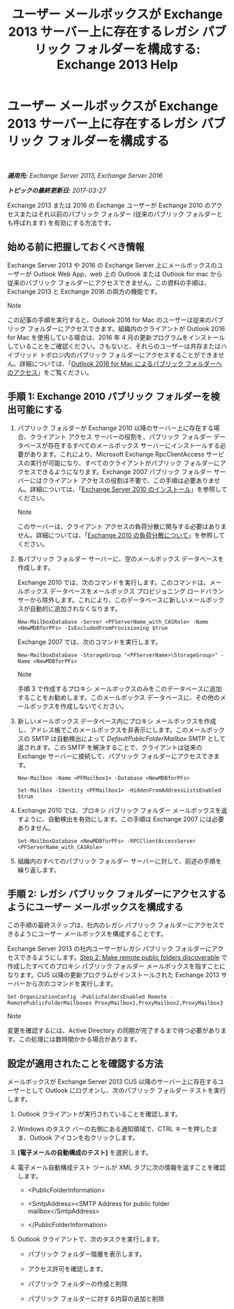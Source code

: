 ﻿---
title: 'ユーザー メールボックスが Exchange 2013 サーバー上に存在するレガシ パブリック フォルダーを構成する: Exchange 2013 Help'
TOCTitle: ユーザー メールボックスが Exchange 2013 サーバー上に存在するレガシ パブリック フォルダーを構成する
ms:assetid: 1d5ca19e-696e-4054-a634-15dd34d952b7
ms:mtpsurl: https://technet.microsoft.com/ja-jp/library/Dn690134(v=EXCHG.150)
ms:contentKeyID: 62281135
ms.date: 05/23/2018
mtps_version: v=EXCHG.150
ms.translationtype: MT
---

# ユーザー メールボックスが Exchange 2013 サーバー上に存在するレガシ パブリック フォルダーを構成する

 

_**適用先:** Exchange Server 2013, Exchange Server 2016_

_**トピックの最終更新日:** 2017-03-27_

Exchange 2013 または 2016 の Exchange ユーザーが Exchange 2010 のアクセスまたはそれ以前のパブリック フォルダー (従来のパブリック フォルダーとも呼ばれます) を有効にする方法です。

## 始める前に把握しておくべき情報

Exchange Server 2013 や 2016 の Exchange Server 上にメールボックスのユーザーが Outlook Web App、web 上の Outlook または Outlook for mac から従来のパブリック フォルダーにアクセスできません。この資料の手順は、Exchange 2013 と Exchange 2016 の両方の機能です。


> [!NOTE]
> この記事の手順を実行すると、Outlook 2016 for Mac のユーザーは従来のパブリック フォルダーにアクセスできます。組織内のクライアントが Outlook 2016 for Mac を使用している場合は、2016 年 4 月の更新プログラムをインストールしていることをご確認ください。さもないと、それらのユーザーは共存またはハイブリッド トポロジ内のパブリック フォルダーにアクセスすることができません。詳細については、「<A href="accessing-public-folders-with-outlook-2016-for-mac-exchange-2013-help.md">Outlook 2016 for Mac によるパブリック フォルダーへのアクセス</A>」をご覧ください。



## 手順 1: Exchange 2010 パブリック フォルダーを検出可能にする

1.  パブリック フォルダーが Exchange 2010 以降のサーバー上に存在する場合、クライアント アクセス サーバーの役割を、パブリック フォルダー データベースが存在するすべてのメールボックス サーバーにインストールする必要があります。これにより、Microsoft Exchange RpcClientAccess サービスの実行が可能になり、すべてのクライアントがパブリック フォルダーにアクセスできるようになります。Exchange 2007 パブリック フォルダー サーバーにはクライアント アクセスの役割は不要で、この手順は必要ありません。詳細については、「[Exchange Server 2010 のインストール](install-exchange-2013-using-the-setup-wizard-exchange-2013-help.md)」を参照してください。
    

    > [!NOTE]
    > このサーバーは、クライアント アクセスの負荷分散に関与する必要はありません。詳細については、「<A href="https://technet.microsoft.com/ja-jp/library/ff625247(v=exchg.141).aspx">Exchange 2010 の負荷分散について</A>」を参照してください。



2.  各パブリック フォルダー サーバーに、空のメールボックス データベースを作成します。
    
    Exchange 2010 では、次のコマンドを実行します。このコマンドは、メールボックス データベースをメールボックス プロビジョニング ロードバランサーから除外します。これにより、このデータベースに新しいメールボックスが自動的に追加されなくなります。
    
        New-MailboxDatabase -Server <PFServerName_with_CASRole> -Name <NewMDBforPFs> -IsExcludedFromProvisioning $true 
    
    Exchange 2007 では、次のコマンドを実行します。
    
        New-MailboxDatabase -StorageGroup "<PFServerName>\StorageGroup>" -Name <NewMDBforPFs>
    

    > [!NOTE]
    > 手順 3 で作成するプロキシ メールボックスのみをこのデータベースに追加することをお勧めします。このメールボックス データベースに、その他のメールボックスを作成しないでください。



3.  新しいメールボックス データベース内にプロキシ メールボックスを作成し、アドレス帳でこのメールボックスを非表示にします。このメールボックスの SMTP は自動検出によって *DefaultPublicFolderMailbox* SMTP として返されます。この SMTP を解決することで、クライアントは従来の Exchange サーバーに接続して、パブリック フォルダーにアクセスできます。
    ```
    New-Mailbox -Name <PFMailbox1> -Database <NewMDBforPFs> 
    ```
    ```
    Set-Mailbox -Identity <PFMailbox1> -HiddenFromAddressListsEnabled $true
    ```

4.  Exchange 2010 では、プロキシ パブリック フォルダー メールボックスを返すように、自動検出を有効にします。この手順は Exchange 2007 には必要ありません。
    
        Set-MailboxDatabase <NewMDBforPFs> -RPCClientAccessServer <PFServerName_with_CASRole>

5.  組織内のすべてのパブリック フォルダー サーバーに対して、前述の手順を繰り返します。

## 手順 2: レガシ パブリック フォルダーにアクセスするようにユーザー メールボックスを構成する

この手順の最終ステップは、社内のレガシ パブリック フォルダーにアクセスできるようにユーザー メールボックスを構成することです。

Exchange Server 2013 の社内ユーザーがレガシ パブリック フォルダーにアクセスできるようにします。[Step 2: Make remote public folders discoverable](configure-legacy-on-premises-public-folders-for-a-hybrid-deployment-exchange-2013-help.md) で作成したすべてのプロキシ パブリック フォルダー メールボックスを指すことになります。CU5 以降の更新プログラムがインストールされた Exchange 2013 サーバーから次のコマンドを実行します。

    Set-OrganizationConfig -PublicFoldersEnabled Remote -RemotePublicFolderMailboxes ProxyMailbox1,ProxyMailbox2,ProxyMailbox3


> [!NOTE]
> 変更を確認するには、Active Directory の同期が完了するまで待つ必要があります。この処理には数時間かかる場合があります。



## 設定が適用されたことを確認する方法

メールボックスが Exchange Server 2013 CU5 以降のサーバー上に存在するユーザーとして Outlook にログオンし、次のパブリック フォルダー テストを実行します。

1.  Outlook クライアントが実行されていることを確認します。

2.  Windows のタスク バーの右側にある通知領域で、CTRL キーを押したまま、Outlook アイコンを右クリックします。

3.  **\[電子メールの自動構成のテスト\]** を選択します。

4.  電子メール自動構成テスト ツールが XML タブに次の情報を返すことを確認します。
    
      - \<PublicFolderInformation\>
    
      - \<SmtpAddress\>\<SMTP Address for public folder mailbox\</SmtpAddress\>
    
      - \</PublicFolderInformation\>

5.  Outlook クライアントで、次のタスクを実行します。
    
      - パブリック フォルダー階層を表示します。
    
      - アクセス許可を確認します。
    
      - パブリック フォルダーの作成と削除
    
      - パブリック フォルダーに対する内容の追加と削除


